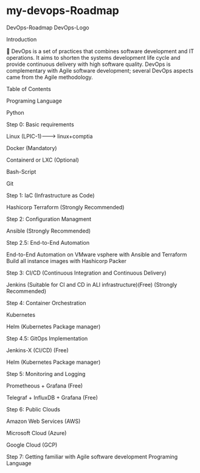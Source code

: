 # my-devops-Roadmap


DevOps-Roadmap
DevOps-Logo

Introduction

📌 DevOps is a set of practices that combines software development and IT operations. It aims to shorten the systems development life cycle and provide continuous delivery with high software quality. DevOps is complementary with Agile software development; several DevOps aspects came from the Agile methodology.


Table of Contents

Programing Language

Python

Step 0: Basic requirements

Linux (LPIC-1)---> linux+comptia

Docker (Mandatory)

Containerd or LXC (Optional)

Bash-Script

Git

Step 1: IaC (Infrastructure as Code)

Hashicorp Terraform (Strongly Recommended)


Step 2: Configuration Managment

Ansible (Strongly Recommended)

Step 2.5: End-to-End Automation

End-to-End Automation on VMware vsphere with Ansible and Terraform
Build all instance images with Hashicorp Packer

Step 3: CI/CD (Continuous Integration and Continuous Delivery)

Jenkins (Suitable for CI and CD in ALl infrastructure)(Free) (Strongly Recommended)

Step 4: Container Orchestration

Kubernetes

Helm (Kubernetes Package manager)

Step 4.5: GitOps Implementation

Jenkins-X (CI/CD) (Free)

Helm (Kubernetes Package manager)

Step 5: Monitoring and Logging

Prometheous + Grafana (Free)

Telegraf + InfluxDB + Grafana (Free)

Step 6: Public Clouds

Amazon Web Services (AWS)

Microsoft Cloud (Azure)

Google Cloud (GCP)

Step 7: Getting familiar with Agile software development
Programing Language



